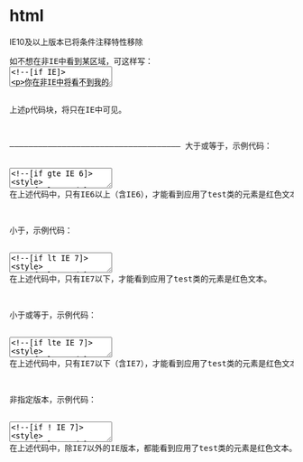 # html
IE10及以上版本已将条件注释特性移除
<pre>
如不想在非IE中看到某区域，可这样写：
<textarea>
<!--[if IE]>
<p>你在非IE中将看不到我的身影</p>
<![endif]-->
</textarea>

上述p代码块，将只在IE中可见。

————————————————————————————————————
大于或等于，示例代码：
<textarea>
<!--[if gte IE 6]>
<style>
.test{color:red;}
</style>
<![endif]-->
</textarea>
在上述代码中，只有IE6以上（含IE6），才能看到应用了test类的元素是红色文本。



小于，示例代码：
<textarea>
<!--[if lt IE 7]>
<style>
.test{color:red;}
</style>
<![endif]-->
</textarea>
在上述代码中，只有IE7以下，才能看到应用了test类的元素是红色文本。



小于或等于，示例代码：
<textarea>
<!--[if lte IE 7]>
<style>
.test{color:red;}
</style>
<![endif]-->
</textarea>
在上述代码中，只有IE7以下（含IE7），才能看到应用了test类的元素是红色文本。



非指定版本，示例代码：
<textarea>
<!--[if ! IE 7]>
<style>
.test{color:red;}
</style>
<![endif]-->
</textarea>
在上述代码中，除IE7以外的IE版本，都能看到应用了test类的元素是红色文本。

</pre>
